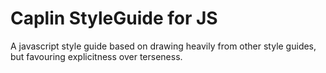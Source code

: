 Caplin StyleGuide for JS
========================

A javascript style guide based on drawing heavily from other style guides, but favouring explicitness over terseness.

